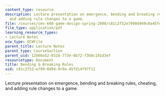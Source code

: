 ```yaml
---
content_type: resource
description: Lecture presentation on emergence, bending and breaking rules, cheating,
  and adding rule changes to a game.
file: /courses/cms-608-game-design-spring-2008/c81c2f52e7990d949c0a45fd14f97f11_MITCMS_608s08_lec24.pdf
file_type: application/pdf
learning_resource_types:
- Lecture Notes
ocw_type: OCWFile
parent_title: Lecture Notes
parent_type: CourseSection
parent_uid: 12b60a52-0318-773e-6b72-f3b8c191d3ef
resourcetype: Document
title: Bending & Breaking Rules
uid: c81c2f52-e799-0d94-9c0a-45fd14f97f11
---
```

Lecture presentation on emergence, bending and breaking rules, cheating, and adding rule changes to a game.

